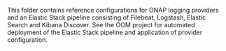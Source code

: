 This folder contains reference configurations for ONAP logging providers and an Elastic Stack pipeline consisting of Filebeat, Logstash, Elastic Search and Kibana Discover. 
See the OOM project for automated deployment of the Elastic Stack pipeline and application of provider configuration.
